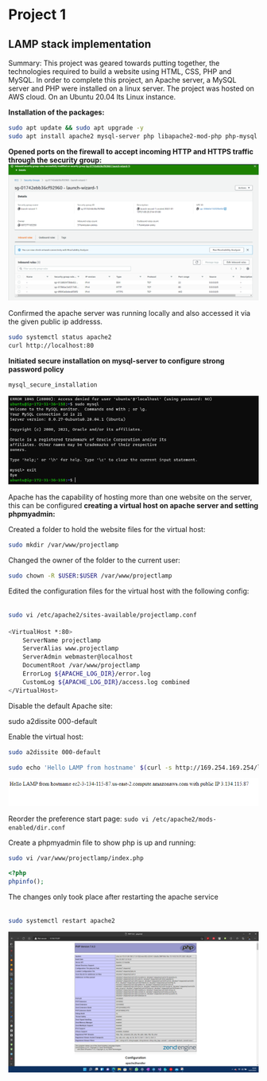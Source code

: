 # Project 1

## LAMP stack implementation

Summary: This project was geared towards putting together, the technologies required to build a website using HTML, CSS, PHP and MySQL.
In order to complete this project, an Apache server, a MySQL server and PHP were installed on a linux server. The project was hosted on AWS cloud. On an Ubuntu 20.04 lts Linux instance. 

**Installation of the packages:**

```bash
sudo apt update && sudo apt upgrade -y 
sudo apt install apache2 mysql-server php libapache2-mod-php php-mysql

```

**Opened ports on the firewall to accept incoming HTTP and HTTPS traffic through the security group:**
![open ports](media/Project1_images/ports_opened.png)


Confirmed the apache server was running locally and also accessed it via the given public ip addresss.
```bash
sudo systemctl status apache2
curl http://localhost:80
```

**Initiated secure installation on mysql-server to configure strong password policy**
```bash
mysql_secure_installation
```

![SQL server running](media/Project1_images/mysql-server.png)

Apache has the capability of hosting more than one website on the server, this can be configured
**creating a virtual host on apache server and setting phpmyadmin:**

Created a folder to hold the website files for the virtual host:
```bash
sudo mkdir /var/www/projectlamp
```

Changed the owner of the folder to the current user:

```bash
sudo chown -R $USER:$USER /var/www/projectlamp
```

Edited the configuration files for the virtual host with the following config:

```bash

sudo vi /etc/apache2/sites-available/projectlamp.conf

<VirtualHost *:80>
    ServerName projectlamp
    ServerAlias www.projectlamp 
    ServerAdmin webmaster@localhost
    DocumentRoot /var/www/projectlamp
    ErrorLog ${APACHE_LOG_DIR}/error.log
    CustomLog ${APACHE_LOG_DIR}/access.log combined
</VirtualHost>
``` 

Disable the default Apache site:

sudo a2dissite 000-default

Enable the virtual host:
```bash
sudo a2dissite 000-default
```


```bash
sudo echo 'Hello LAMP from hostname' $(curl -s http://169.254.169.254/latest/meta-data/public-hostname) 'with public IP' $(curl -s http://169.254.169.254/latest/meta-data/public-ipv4) > /var/www/projectlamp/index.html
```
![LAMP stack working](media/Project1_images/webpage_created.png)

Reorder the preference start page:
`sudo vi /etc/apache2/mods-enabled/dir.conf`


Create a phpmyadmin file to show php is up and running:

```bash
sudo vi /var/www/projectlamp/index.php
```

```php 
<?php
phpinfo();
```
The changes only took place after restarting the apache service
```bash

sudo systemctl restart apache2
```
![phpmyadmin working](media/Project1_images/Php_enabled.png)